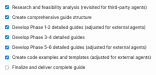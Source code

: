- [x] Research and feasibility analysis (revisited for third-party agents)
- [x] Create comprehensive guide structure
- [x] Develop Phase 1-2 detailed guides (adjusted for external agents)
- [x] Develop Phase 3-4 detailed guides
- [x] Develop Phase 5-6 detailed guides (adjusted for external agents)
- [x] Create code examples and templates (adjusted for external agents)
- [ ] Finalize and deliver complete guide

